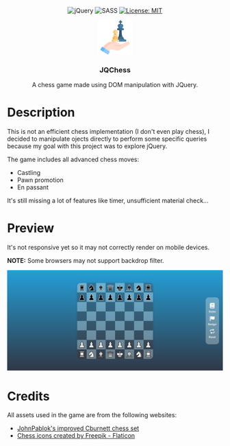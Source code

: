 <div align="center">

![jQuery](https://img.shields.io/badge/jquery-%230769AD.svg?style=for-the-badge&logo=jquery&logoColor=white)
![SASS](https://img.shields.io/badge/SASS-hotpink.svg?style=for-the-badge&logo=SASS&logoColor=white)
[![License: MIT](https://img.shields.io/badge/License-MIT-yellow.svg?style=for-the-badge&logo=appveyor)](https://opensource.org/licenses/MIT)

</div>

<div align="center">
    <img src="/assets/chess.png" alt="Logo" width="80" height="80">
  <h3 align="center">JQChess</h3>

  <p align="center">A chess game made using DOM manipulation with JQuery.</p>
</div>

# Description
This is not an efficient chess implementation (I don't even play chess), I decided to manipulate ojects directly to perform some specific queries because my goal with this project was to explore jQuery.
<p>The game includes all advanced chess moves: </p>
<ul>
  <li>Castling</li>
  <li>Pawn promotion</li>
  <li>En passant</li>
</ul>
It's still missing a lot of features like timer, unsufficient material check...

# Preview
It's not responsive yet so it may not correctly render on mobile devices. <br/>

**NOTE:** Some browsers may not support backdrop filter.

<img src="/preview.png"/>

# Credits
All assets used in the game are from the following websites:
<ul>
  <li>
    <a href="https://opengameart.org/content/chess-pieces-and-board-squares">JohnPablok's improved Cburnett chess set</a>
  </li>
  <li>
    <a href="https://www.flaticon.com/free-icons/chess" title="chess icons">Chess icons created by Freepik - Flaticon</a>
  </li>
</ul>
